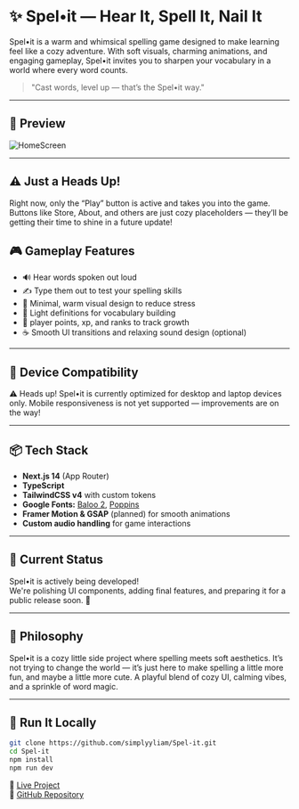 # ✨ Spel•it — Hear It, Spell It, Nail It



Spel•it is a warm and whimsical spelling game designed to make learning feel like a cozy adventure. With soft visuals, charming animations, and engaging gameplay, Spel•it invites you to sharpen your vocabulary in a world where every word counts.

> "Cast words, level up — that’s the Spel•it way."

---

## 📸 Preview

<!-- Add your image links below -->
![HomeScreen](https://github.com/user-attachments/assets/382c23cf-d82a-467b-80e3-59ab316fbba3)

---

## ⚠️ Just a Heads Up!

Right now, only the “Play” button is active and takes you into the game.
Buttons like Store, About, and others are just cozy placeholders —
they’ll be getting their time to shine in a future update!

## 🎮 Gameplay Features

- 🔊 Hear words spoken out loud
- ✍️ Type them out to test your spelling skills
- 🌿 Minimal, warm visual design to reduce stress
- 💬 Light definitions for vocabulary building
- 🎯 player points, xp, and ranks to track growth
- ☕️ Smooth UI transitions and relaxing sound design (optional)

---

 ## 📱 Device Compatibility
 
⚠️ Heads up!
Spel•it is currently optimized for desktop and laptop devices only.
Mobile responsiveness is not yet supported — improvements are on the way!

---

## 📦 Tech Stack

- **Next.js 14** (App Router)
- **TypeScript**
- **TailwindCSS v4** with custom tokens
- **Google Fonts:** [Baloo 2](https://fonts.google.com/specimen/Baloo+2), [Poppins](https://fonts.google.com/specimen/Poppins)
- **Framer Motion & GSAP** (planned) for smooth animations
- **Custom audio handling** for game interactions

---

## 🚧 Current Status

Spel•it is actively being developed!  
We're polishing UI components, adding final features, and preparing it for a public release soon. 🌟

---

## 🧠 Philosophy

Spel•it is a cozy little side project where spelling meets soft aesthetics. It’s not trying to change the world — it’s just here to make spelling a little more fun, and maybe a little more cute.
A playful blend of cozy UI, calming vibes, and a sprinkle of word magic.

---

## 🚀 Run It Locally

```bash
git clone https://github.com/simplyyliam/Spel-it.git
cd Spel-it
npm install
npm run dev

```

🔗 [Live Project](https://spel-it-ryjt.vercel.app/)  
📁 [GitHub Repository](https://github.com/simplyyliam/Spel-it)

